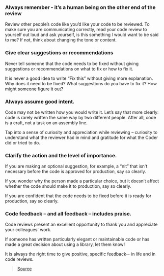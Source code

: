 ### Always remember - it’s a human being on the other end of the review

Review other people’s code like you’d like your code to be reviewed. To make sure you are communicating correctly, read your code review to yourself out loud and ask yourself, is this something I would want to be said to me? If not, think about changing the tone or content.

### Give clear suggestions or recommendations

Never tell someone that the code needs to be fixed without giving suggestions or recommendations on what to fix or how to fix it.

It is never a good idea to write “Fix this” without giving more explanation. Why does it need to be fixed? What suggestions do you have to fix it? How might someone figure it out?

### Always assume good intent.

Code may not be written how you would write it. Let’s say that more clearly: code is rarely written the same way by two different people. After all, code is a craft, not a task on an assembly line.

Tap into a sense of curiosity and appreciation while reviewing – curiosity to understand what the reviewer had in mind and gratitude for what the Coder did or tried to do.

### Clarify the action and the level of importance.

If you are making an optional suggestion, for example, a “nit” that isn't necessary before the code is approved for production, say so clearly.

If you wonder why the person made a particular choice, but it doesn’t affect whether the code should make it to production, say so clearly.

If you are confident that the code needs to be fixed before it is ready for production, say so clearly.

### Code feedback – and all feedback – includes praise.

Code reviews present an excellent opportunity to thank you and appreciate your colleagues' work.

If someone has written particularly elegant or maintainable code or has made a great decision about using a library, let them know!

It is always the right time to give positive, specific feedback-- in life and in code reviews.

> [Source](https://www.reddit.com/r/webdev/comments/utu3t3/five_golden_rules_about_code_reviews/)
